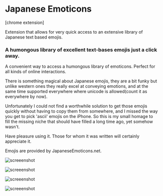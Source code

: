 Japanese Emoticons
==================
[chrome extension]

Extension that allows for very quick access to an extensive library of Japanese text based emojis.

### A humongous library of excellent text-bases emojis just a click away.

A convenient way to access a humongous library of emoticons. Perfect for all kinds of online interactions. 

There is something magical about Japanese emojis, they are a bit funky but unlike western ones they really excel at conveying emotions, and at the same time supported everywhere where unicode is allowed(count it as everywhere by now).

Unfortunately I could not find a worthwhile solution to get those emojis quickly without having to copy them from somewhere, and I missed the way you get to pick 'ascii' emojis on the iPhone. So this is my small homage to fill the missing niche that should have filled a long time ago, yet somehow wasn't.

Have pleasure using it. Those for whom it was written will certainly appreciate it.

Emojis are provided by JapaneseEmoticons.net.

![screeenshot](http://i.imgur.com/nI75tBv.png)

![screeenshot](http://i.imgur.com/AYNcTeB.png)

![screeenshot](http://i.imgur.com/H9tNI2T.png)

![screeenshot](http://i.imgur.com/8Gntqx3.png)
